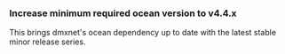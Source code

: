 ### Increase minimum required ocean version to v4.4.x

This brings dmxnet's ocean dependency up to date with the latest stable
minor release series.
